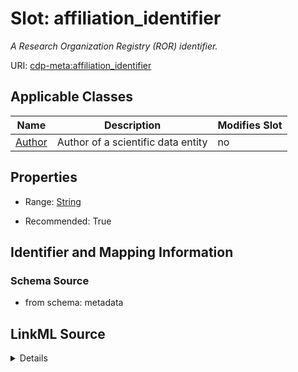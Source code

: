 # Slot: affiliation_identifier


_A Research Organization Registry (ROR) identifier._



URI: [cdp-meta:affiliation_identifier](metadataaffiliation_identifier)



<!-- no inheritance hierarchy -->




## Applicable Classes

| Name | Description | Modifies Slot |
| --- | --- | --- |
[Author](Author.md) | Author of a scientific data entity |  no  |







## Properties

* Range: [String](String.md)

* Recommended: True





## Identifier and Mapping Information







### Schema Source


* from schema: metadata




## LinkML Source

<details>
```yaml
name: affiliation_identifier
description: A Research Organization Registry (ROR) identifier.
from_schema: metadata
exact_mappings:
- cdp-common:author_affiliation_identifier
rank: 1000
alias: affiliation_identifier
owner: Author
domain_of:
- Author
range: string
recommended: true
inlined: true
inlined_as_list: true

```
</details>